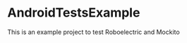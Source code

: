 AndroidTestsExample
===================

This is an example project to test Roboelectric and Mockito